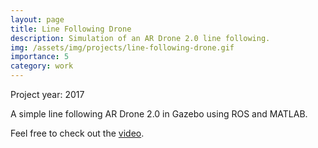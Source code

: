 ```yaml
---
layout: page
title: Line Following Drone
description: Simulation of an AR Drone 2.0 line following.
img: /assets/img/projects/line-following-drone.gif
importance: 5
category: work
---
```


Project year: 2017

A simple line following AR Drone 2.0 in Gazebo using ROS and MATLAB.

Feel free to check out the
<a href="https://www.youtube.com/watch?v=JmxZss-BWiM" target="blank">video</a>. <!-- and
<a href="https://github.com/imprs/ur5_barrett_planning" target="blank">code</a>. -->

<div class="row justify-content-md-center">
    <div class="col-lg-16">
        <img class="img-fluid rounded z-depth-1" src="{{ '/assets/img/projects/line-following-drone.gif' | relative_url }}" alt="" data-zoomable title="example image"/>
    </div>
</div>

